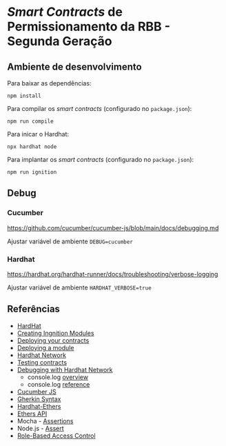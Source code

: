 # *Smart Contracts* de Permissionamento da RBB - Segunda Geração

## Ambiente de desenvolvimento

Para baixar as dependências:

```shell
npm install
```

Para compilar os *smart contracts* (configurado no `package.json`):

```shell
npm run compile
```

Para inicar o Hardhat:

```shell
npx hardhat node
```

Para implantar os *smart contracts* (configurado no `package.json`):

```shell
npm run ignition
```

## Debug

### Cucumber

https://github.com/cucumber/cucumber-js/blob/main/docs/debugging.md

Ajustar variável de ambiente `DEBUG=cucumber`

### Hardhat

https://hardhat.org/hardhat-runner/docs/troubleshooting/verbose-logging


Ajustar variável de ambiente `HARDHAT_VERBOSE=true`


## Referências

- [HardHat](https://hardhat.org/hardhat-runner/docs/getting-started)
- [Creating Ingnition Modules](https://hardhat.org/ignition/docs/guides/creating-modules)
- [Deploying your contracts](https://hardhat.org/hardhat-runner/docs/guides/deploying)
- [Deploying a module](https://hardhat.org/ignition/docs/guides/deploy)
- [Hardhat Network](https://hardhat.org/hardhat-network/docs/overview)
- [Testing contracts](https://hardhat.org/hardhat-runner/docs/guides/test-contracts)
- [Debugging with Hardhat Network](https://hardhat.org/tutorial/debugging-with-hardhat-network)
  - console.log [overview](https://hardhat.org/hardhat-network/docs/overview#console.log)
  - console.log [reference](https://hardhat.org/hardhat-network/docs/reference#console.log)
- [Cucumber JS](https://github.com/cucumber/cucumber-js)
- [Gherkin Syntax](https://cucumber.io/docs/gherkin/)
- [Hardhat-Ethers](https://hardhat.org/hardhat-runner/plugins/nomicfoundation-hardhat-ethers)
- [Ethers API](https://docs.ethers.org/v6/single-page/#api)
- Mocha - [Assertions](https://mochajs.org/#assertions)
- Node.js - [Assert](https://nodejs.org/api/assert.html)
- [Role-Based Access Control](https://docs.openzeppelin.com/contracts/2.x/access-control#role-based-access-control)
